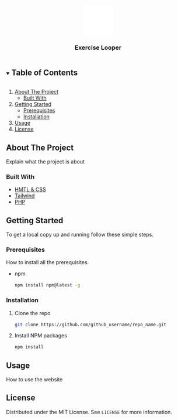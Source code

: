 <!--
*** To avoid retyping too much info. Do a search and replace for the following:
*** github_username, repo_name, twitter_handle, email, project_title, project_description
-->

<!-- PROJECT LOGO -->
<br />
<p align="center">
  <a href="https://github.com/robielcpnv/repo_name">
    <img src="views/assets/logo.png" alt="Logo" width="80" height="80">
  </a>
<h3 align="center">Exercise Looper</h3>



<!-- TABLE OF CONTENTS -->
<details open="open">
  <summary><h2 style="display: inline-block">Table of Contents</h2></summary>
  <ol>
    <li>
      <a href="#about-the-project">About The Project</a>
      <ul>
        <li><a href="#built-with">Built With</a></li>
      </ul>
    </li>
    <li>
      <a href="#getting-started">Getting Started</a>
      <ul>
        <li><a href="#prerequisites">Prerequisites</a></li>
        <li><a href="#installation">Installation</a></li>
      </ul>
    </li>
    <li><a href="#contributing">Usage</a></li>
    <li><a href="#license">License</a></li>
  </ol>
</details>

## About The Project

Explain what the project is about

### Built With

* [HMTL & CSS]()
* [Tailwind]()
* [PHP]()

<!-- GETTING STARTED -->

## Getting Started

To get a local copy up and running follow these simple steps.

### Prerequisites

How to install all the prerequisites.

* npm
  ```sh
  npm install npm@latest -g
  ```

### Installation

1. Clone the repo
   ```sh
   git clone https://github.com/github_username/repo_name.git
   ```
2. Install NPM packages
   ```sh
   npm install
   ```

<!-- USAGE EXAMPLES -->

## Usage

How to use the website

## License

Distributed under the MIT License. See `LICENSE` for more information.

<!-- CONTACT -->


<!-- ACKNOWLEDGEMENTS -->